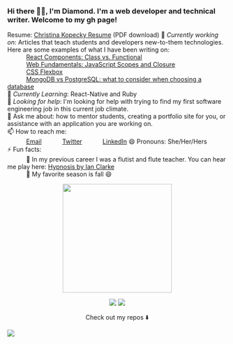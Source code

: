 
### Hi there  👋🏾, I'm Diamond. I'm a web developer and technical writer. Welcome to my gh page! <br>   

Resume:  [Christina Kopecky Resume](https://resume.christinakopecky.com) (PDF download)   🔭 *Currently working on*:  Articles that teach students and developers new-to-them technologies. Here are some examples of what I have been writing on: <br> &nbsp;&nbsp;&nbsp;&nbsp;&nbsp;&nbsp;&nbsp;&nbsp;&nbsp;&nbsp; [React Components: Class vs. Functional](https://careerkarma.com/blog/react-components/)<br> &nbsp;&nbsp;&nbsp;&nbsp;&nbsp;&nbsp;&nbsp;&nbsp;&nbsp;&nbsp; [Web Fundamentals: JavaScript Scopes and Closure](https://careerkarma.com/blog/javascript-closure/)<br> &nbsp;&nbsp;&nbsp;&nbsp;&nbsp;&nbsp;&nbsp;&nbsp;&nbsp;&nbsp; [CSS Flexbox](https://careerkarma.com/blog/css-flexbox/)<br> &nbsp;&nbsp;&nbsp;&nbsp;&nbsp;&nbsp;&nbsp;&nbsp;&nbsp;&nbsp; [MongoDB vs PostgreSQL: what to consider when choosing a database](https://www.educative.io/blog/mongodb-versus-postgresql-databases)<br>   🌱 *Currently Learning*: React-Native and Ruby<br> 🤔 *Looking for help*: I'm looking for help with trying to find my first software engineering job in this current job climate.<br> 💬 Ask me about: how to mentor students, creating a portfolio site for you, or assistance with an application you are working on. <br> 📫 How to reach me: <br> &nbsp;&nbsp;&nbsp;&nbsp;&nbsp;&nbsp;&nbsp;&nbsp;&nbsp;&nbsp; [Email](christina@christinakopecky.com) &nbsp;&nbsp;&nbsp;&nbsp;&nbsp;&nbsp;&nbsp;&nbsp;&nbsp;&nbsp; [Twitter](https://www.twitter.com/cmvnk) &nbsp;&nbsp;&nbsp;&nbsp;&nbsp;&nbsp;&nbsp;&nbsp;&nbsp;&nbsp; [LinkedIn](https://www.linkedin.com/in/cmvnk)   😄 Pronouns: She/Her/Hers <br> ⚡ Fun facts:<br> &nbsp;&nbsp;&nbsp;&nbsp;&nbsp;&nbsp;&nbsp;&nbsp;&nbsp;&nbsp; :musical_note:  In my previous career I was a flutist and flute teacher. You can hear me play here: [Hypnosis by Ian Clarke](https://www.youtube.com/watch?v=6MiZszJjBIQ)<br> &nbsp;&nbsp;&nbsp;&nbsp;&nbsp;&nbsp;&nbsp;&nbsp;&nbsp;&nbsp; :fallen_leaf: My favorite season is fall :smile: <br>  

<p align="center">
  <img width="250" src="https://media.giphy.com/media/VDAmBNLFRrfWpKap5l/giphy.gif">
</p>


<p align="center">
<a href= "https://dev.to/engineeredcurlz"><img src="https://img.icons8.com/windows/32/000000/dev.png"/></a>
<a href= "https://twitter.com/engineeredcurlz"><img src="https://img.icons8.com/material-outlined/30/000000/twitter.png"/></a>
</p>


<p align="center">
Check out my repos ⬇️  
</p>


![](https://visitor-badge.glitch.me/badge?page_id=diamondpurvis.diamondpurvis)

   


<!-- **ckopecky/ckopecky** is a ✨ _special_ ✨ repository because its `README.md` (this file) appears on your GitHub profile.   Here are some ideas to get you started:   - 🔭 I'm currently working on ... - 🌱 I'm currently learning ... - 👯 I'm looking to collaborate on ... - 🤔 I'm looking for help with ... - 💬 Ask me about ... - 📫 How to reach me: ... - 😄 Pronouns: ... - ⚡ Fun fact: ... --> 

<!--
**DiamondPurvis/DiamondPurvis** is a ✨ _special_ ✨ repository because its `README.md` (this file) appears on your GitHub profile.

Here are some ideas to get you started:

- 🔭 I’m currently working on ...
- 🌱 I’m currently learning ...
- 👯 I’m looking to collaborate on ...
- 🤔 I’m looking for help with ...
- 💬 Ask me about ...
- 📫 How to reach me: ...
- 😄 Pronouns: ...
- ⚡ Fun fact: ...


💛 she/her
👓 some things i know: Python, C++, Selenium, IaaS, microservices + more
🌻 topics i'm exploring: UI/UX design, computer vision, testing...
💬 feel free to email me: alexandraisaly@gmail.com
https://media.giphy.com/media/VDAmBNLFRrfWpKap5l/giphy.gif
https://media.giphy.com/media/XeMwE29gdiq549vFMW/giphy.gif
-->


